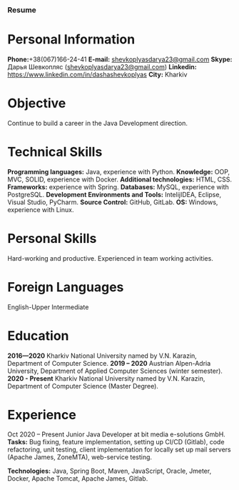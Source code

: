  ### Resume

# Personal Information

**Phone:**+38(067)166-24-41
**E-mail:** shevkoplyasdarya23@gmail.com
**Skype:** Дарья Шевкопляс (shevkoplyasdarya23@gmail.com)
**Linkedin:** https://www.linkedin.com/in/dashashevkoplyas
**City:** Kharkiv

# Objective

Continue to build a career in the Java Development direction.

# Technical Skills

**Programming languages:** Java, experience with Python.
**Knowledge:** OOP, MVC, SOLID, experience with Docker.
**Additional technologies:** HTML, CSS.
**Frameworks:** experience with Spring.
**Databases:** MySQL, experience with PostgreSQL.
**Development Environments and Tools:** IntelijIDEA, Eclipse, Visual Studio, PyCharm.
**Source Control:** GitHub, GitLab.
**OS:** Windows, experience with Linux.

# Personal Skills

Hard-working and productive.
Experienced in team working activities.

# Foreign Languages

English-Upper Intermediate

# Education

**2016—2020** Kharkiv National University named by V.N. Karazin, Department of Computer Science.
**2019 – 2020** Austrian Alpen-Adria University, Department of Applied
Computer Sciences (winter semester).
**2020 - Present**  Kharkiv National University named by V.N. Karazin, Department of Computer Science (Master Degree).

# Experience

Oct 2020 – Present Junior Java Developer at bit media e-solutions GmbH.
**Tasks:** Bug fixing, feature implementation, setting up CI/CD
(Gitlab), code refactoring, unit testing, client implementation for locally set up
mail servers (Apache James, ZoneMTA), web-service testing.

**Technologies:** Java, Spring Boot, Maven, JavaScript, Oracle, Jmeter,
Docker, Apache Tomcat, Apache James, Gitlab.
